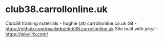 # club38.carrollonline.uk

Club38 training materials - hughie (at) carrollonline.co.uk
Git - https://github.com/psaikido/club38.carrollonline.uk
Site built with jekyll - https://jekyllrb.com/
